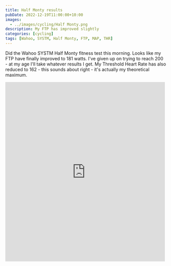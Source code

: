 ```yaml
---
title: Half Monty results
pubDate: 2022-12-19T11:00:00+10:00
images:
  - ../images/cycling/Half Monty.png
description: My FTP has improved slightly
categories: [cycling]
tags: [Wahoo, SYSTM, Half Monty, FTP, MAP, THR]
---
```


Did the Wahoo SYSTM Half Monty fitness test this morning. Looks like my FTP have finally improved to 181 watts. I've given up on trying to reach 200 - at my age I'll take whatever results I get. My Threshold Heart Rate has also reduced to 162 - this sounds about right - it's actually my theoretical maximum.

<iframe src="https://www.facebook.com/plugins/post.php?href=https%3A%2F%2Fwww.facebook.com%2Fchris1.tham%2Fposts%2Fpfbid02qEk5uSdmsUHnH53xWkA7keyp9xtT35jy8j8vBMR77f55bHhGmJ5bQw2sxhsWQCazl&show_text=true&width=500" width="500" height="561" style="border:none;overflow:hidden" scrolling="no" frameborder="0" allowfullscreen="true" allow="autoplay; clipboard-write; encrypted-media; picture-in-picture; web-share"></iframe>
